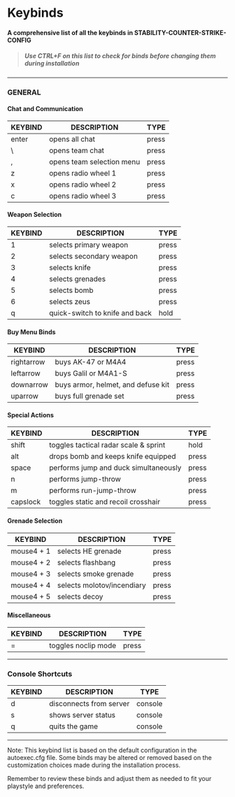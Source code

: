 # Keybinds
#### A comprehensive list of all the keybinds in STABILITY-COUNTER-STRIKE-CONFIG
> ##### Use CTRL+F on this list to check for binds before changing them during installation

---

### GENERAL

#### Chat and Communication

| KEYBIND     | DESCRIPTION                           | TYPE          |
|-------------|---------------------------------------|---------------|
| enter       | opens all chat                        | press         |
| \           | opens team chat                       | press         |
| ,           | opens team selection menu             | press         |
| z           | opens radio wheel 1                   | press         |
| x           | opens radio wheel 2                   | press         |
| c           | opens radio wheel 3                   | press         |

#### Weapon Selection

| KEYBIND     | DESCRIPTION                           | TYPE          |
|-------------|---------------------------------------|---------------|
| 1           | selects primary weapon                | press         |
| 2           | selects secondary weapon              | press         |
| 3           | selects knife                         | press         |
| 4           | selects grenades                      | press         |
| 5           | selects bomb                          | press         |
| 6           | selects zeus                          | press         |
| q           | quick-switch to knife and back        | hold          |

#### Buy Menu Binds

| KEYBIND     | DESCRIPTION                           | TYPE          |
|-------------|---------------------------------------|---------------|
| rightarrow  | buys AK-47 or M4A4                    | press         |
| leftarrow   | buys Galil or M4A1-S                  | press         |
| downarrow   | buys armor, helmet, and defuse kit    | press         |
| uparrow     | buys full grenade set                 | press         |

#### Special Actions

| KEYBIND     | DESCRIPTION                           | TYPE          |
|-------------|---------------------------------------|---------------|
| shift       | toggles tactical radar scale & sprint | hold          |
| alt         | drops bomb and keeps knife equipped   | press         |
| space       | performs jump and duck simultaneously | press         |
| n           | performs jump-throw                   | press         |
| m           | performs run-jump-throw               | press         |
| capslock    | toggles static and recoil crosshair   | press         |

#### Grenade Selection

| KEYBIND     | DESCRIPTION                           | TYPE          |
|-------------|---------------------------------------|---------------|
| mouse4 + 1  | selects HE grenade                    | press         |
| mouse4 + 2  | selects flashbang                     | press         |
| mouse4 + 3  | selects smoke grenade                 | press         |
| mouse4 + 4  | selects molotov/incendiary            | press         |
| mouse4 + 5  | selects decoy                         | press         |

#### Miscellaneous

| KEYBIND     | DESCRIPTION                           | TYPE          |
|-------------|---------------------------------------|---------------|
| =           | toggles noclip mode                   | press         |

---

### Console Shortcuts

| KEYBIND     | DESCRIPTION                           | TYPE          |
|-------------|---------------------------------------|---------------|
| d           | disconnects from server               | console       |
| s           | shows server status                   | console       |
| q           | quits the game                        | console       |

---

Note: This keybind list is based on the default configuration in the autoexec.cfg file. Some binds may be altered or removed based on the customization choices made during the installation process.

Remember to review these binds and adjust them as needed to fit your playstyle and preferences.